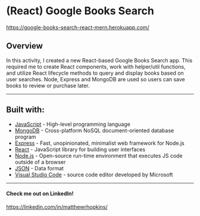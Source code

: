 # (React) Google Books Search

https://google-books-search-react-mern.herokuapp.com/

## Overview

In this activity, I created a new React-based Google Books Search app. This required me to create React components, work with helper/util functions, and utilize React lifecycle methods to query and display books based on user searches. Node, Express and MongoDB are used so users can save books to review or purchase later.

---

## Built with:

- [JavaScript](https://developer.mozilla.org/en-US/docs/Web/JavaScript) - High-level programming language
- [MongoDB](https://www.mongodb.com/) - Cross-platform NoSQL document-oriented database program
- [Express](https://expressjs.com/) - Fast, unopinionated, minimalist web framework for Node.js
- [React](https://reactjs.org/) -  JavaScript library for building user interfaces
- [Node.js](https://nodejs.org/en/) - Open-source run-time environment that executes JS code outside of a browser
- [JSON](https://www.json.org) - Data format
- [Visual Studio Code](https://code.visualstudio.com/) - source code editor developed by Microsoft

---

#### Check me out on LinkedIn!

https://linkedin.com/in/matthewrhopkins/

